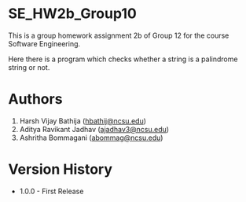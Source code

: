
# SE_HW2b_Group10
This is a group homework assignment 2b of Group 12 for the course Software Engineering.

Here there is a program which checks whether a string is a palindrome string or not.

# Authors
1. Harsh Vijay Bathija (hbathij@ncsu.edu)
2. Aditya Ravikant Jadhav (ajadhav3@ncsu.edu)
3. Ashritha Bommagani (abommag@ncsu.edu)

# Version History
- 1.0.0 - First Release
